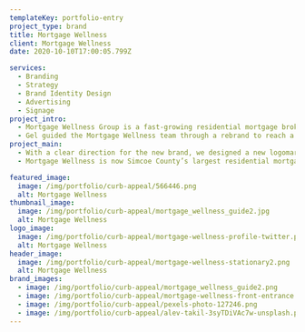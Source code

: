 ```yaml
---
templateKey: portfolio-entry
project_type: brand
title: Mortgage Wellness
client: Mortgage Wellness
date: 2020-10-10T17:00:05.799Z

services:
  - Branding
  - Strategy
  - Brand Identity Design
  - Advertising
  - Signage
project_intro:
  - Mortgage Wellness Group is a fast-growing residential mortgage brokerage providing premium client services. They approached Gel to rebrand the business to attract a new demographic and strengthen the brand to further grow the business.
  - Gel guided the Mortgage Wellness team through a rebrand to reach a new customer segment. Beginning with a brand exploration, part of the broader brand building process, we clarified the essence of the company’s value proposition — the brand experience they wanted to provide their clients and defined the brand attributes, values, and messaging.
project_main:
  - With a clear direction for the new brand, we designed a new logomark and built a complete suite of branded collaterals. We also designed advertising creative and both interior and exterior building signage.
  - Mortgage Wellness is now Simcoe County’s largest residential mortgage brokerage! We’d like to think the rebrand played a part in positioning the company as a market leader.

featured_image:
  image: /img/portfolio/curb-appeal/566446.png
  alt: Mortgage Wellness
thumbnail_image:
  image: /img/portfolio/curb-appeal/mortgage_wellness_guide2.jpg
  alt: Mortgage Wellness
logo_image:
  image: /img/portfolio/curb-appeal/mortgage-wellness-profile-twitter.png
  alt: Mortgage Wellness
header_image:
  image: /img/portfolio/curb-appeal/mortgage-wellness-stationary2.png
  alt: Mortgage Wellness
brand_images:
  - image: /img/portfolio/curb-appeal/mortgage_wellness_guide2.png
  - image: /img/portfolio/curb-appeal/mortgage-wellness-front-entrance.png
  - image: /img/portfolio/curb-appeal/pexels-photo-127246.png
  - image: /img/portfolio/curb-appeal/alev-takil-3syTDiVAc7w-unsplash.png
---
```


